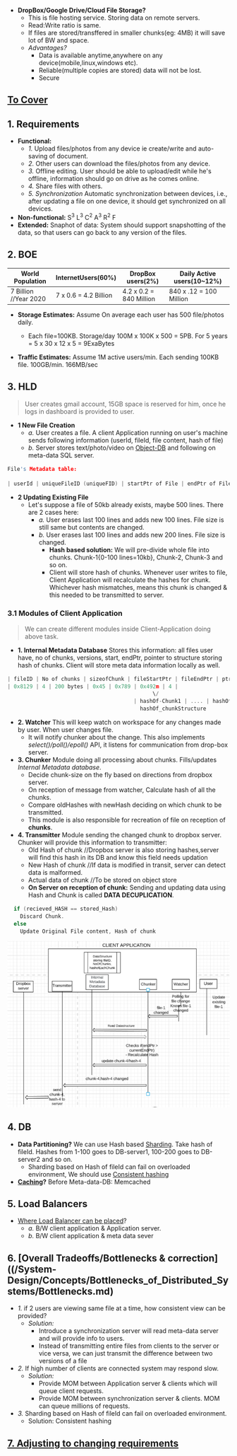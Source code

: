 - **DropBox/Google Drive/Cloud File Storage?**
  - This is file hosting service. Storing data on remote servers.
  - Read:Write ratio is same.
  - If files are stored/transffered in smaller chunks(eg: 4MB) it will save lot of BW and space.
  - *Advantages?* 
    - Data is available anytime,anywhere on any device(mobile,linux,windows etc).
    - Reliable(multiple copies are stored) data will not be lost.
    - Secure

## [To Cover](/System-Design/Scalable)

## 1. Requirements
- **Functional:**
  - *1.* Upload files/photos from any device ie create/write and auto-saving of document.
  - *2.* Other users can download the files/photos from any device.
  - *3.* Offline editing. User should be able to upload/edit while he's offline, information should go on drive as he comes online.
  - *4.* Share files with others.
  - *5. Synchronization* Automatic synchronization between devices, i.e., after updating a file on one device, it should get synchronized on all devices.
- **Non-functional:** S<sup>3</sup> L<sup>3</sup> C<sup>2</sup> A<sup>3</sup> R<sup>2</sup> F
- **Extended:** Snaphot of data: System should support snapshotting of the data, so that users can go back to any version of the files.

## 2. BOE

|World Population|InternetUsers(60%)|DropBox users(2%)|Daily Active users(10~12%)|
|---|---|---|---|
|7 Billion //Year 2020|7 x 0.6 = 4.2 Billion|4.2 x 0.2 = 840 Million |840 x .12 = 100 Million|

- **Storage Estimates:** Assume On average each user has 500 file/photos daily. 
  - Each file=100KB. Storage/day 100M x 100K x 500 = 5PB. For 5 years = 5 x 30 x 12 x 5 = 9ExaBytes

- **Traffic Estimates:** Assume 1M active users/min. Each sending 100KB file. 100GB/min. 166MB/sec

## 3. HLD
> User creates gmail account, 15GB space is reserved for him, once he logs in dashboard is provided to user.

- **1 New File Creation**
  - *a.* User creates a file. A client Application running on user's machine sends following information (userId, fileId, file content, hash of file)
  - *b.* Server stores text/photo/video on [Object-DB]() and following on meta-data SQL server.
```c
File's Metadata table:
   
| userId | uniqueFileID (uniqueFID) | startPtr of File | endPtr of File | sha3HashOfFile | ActualFileLocation (PtrOnDB) | Directory structure | Shared-With |
```

- **2 Updating Existing File**
  - Let's suppose a file of 50kb already exists, maybe 500 lines. There are 2 cases here:
    - *a.* User erases last 100 lines and adds new 100 lines. File size is still same but contents are changed.
    - *b.* User erases last 100 lines and adds new 200 lines. File size is changed.
      - **Hash based solution:** We will pre-divide whole file into chunks. Chunk-1{0-100 lines=10kb}, Chunk-2, Chunk-3 and so on.
      - Client will store hash of chunks. Whenever user writes to file, Client Application will recalculate the hashes for chunk. Whichever hash mismatches, means this chunk is changed & this needed to be transmitted to server.


 
### 3.1 Modules of Client Application
> We can create different modules inside Client-Application doing above task.
  - **1. Internal Metadata Database** Stores this information: all files user have, no of chunks, versions, start, endPtr, pointer to structure storing hash of chunks. Client will store meta data information locally as well.
```c
| fileID | No of chunks | sizeofChunk | fileStartPtr | fileEndPtr | ptrTo_hash_structure | version |
| 0x8129 | 4 | 200 bytes | 0x45 | 0x789 | 0x492m | 4 |
                                              \/
                                        | hashOf-Chunk1 | .... | hashOf-Chunk4 |
                                          hashOf_chunkStructure
```
  - **2. Watcher** This will keep watch on workspace for any changes made by user. When user changes file.
     - It will notify chunker about the change. This also implements *select()/poll()/epoll()* API, it listens for communication from drop-box server.
  - **3. Chunker** Module doing all processing about chunks. Fills/updates *Internal Metadata database*.
     - Decide chunk-size on the fly based on directions from dropbox server.
     - On reception of message from watcher, Calculate hash of all the chunks.
     - Compare oldHashes with newHash deciding on which chunk to be transmitted.
     - This module is also responsible for recreation of file on reception of **chunks**.
  - **4. Transmitter** Module sending the changed chunk to dropbox server. Chunker will provide this information to transmitter:
      - Old Hash of chunk        //Dropbox server is also storing hashes,server will find this hash in its DB and know this field needs updation
      - New Hash of chunk        //If data is modified in transit, server can detect data is malformed.
      - Actual data of chunk     //To be stored on object store
      - **On Server on reception of chunk:** Sending and updating data using Hash and Chunk is called **DATA DECUPLICATION**.
```c
  if (recieved_HASH == stored_Hash) 
    Discard Chunk.
  else
    Update Original File content, Hash of chunk
```
 <img src=dropbox-client-application.PNG width=600 />

## 4. DB
- **Data Partitioning?** We can use Hash based [Sharding](/System-Design/Concepts/Databases/Database_Scaling). Take hash of fileId. Hashes from 1-100 goes to DB-server1, 100-200 goes to DB-server2 and so on.
  - Sharding based on Hash of fileId can fail on overloaded environment, We should use [Consistent hashing](/System-Design/Concepts/Hashing)
- **[Caching](/System-Design/Concepts/Cache)?** Before Meta-data-DB: Memcached

## 5. Load Balancers
- [Where Load Balancer can be placed](/System-Design/Concepts/Load_Balancer)? 
  - *a.* B/W client application & Application server. 
  - *b.* B/W client application & meta data sever

## 6. [Overall Tradeoffs/Bottlenecks & correction]((/System-Design/Concepts/Bottlenecks_of_Distributed_Systems/Bottlenecks.md)
- *1.* if 2 users are viewing same file at a time, how consistent view can be provided?
  - *Solution:* 
    - Introduce a synchronization server will read meta-data server and will provide info to users.
    - Instead of transmitting entire files from clients to the server or vice versa, we can just transmit the difference between two versions of a file
- *2.* If high number of clients are connected system may respond slow.
  - *Solution:*
    - Provide MOM between Application server & clients which will queue client requests.
    - Provide MOM between synchronization server & clients. MOM can queue millions of requests.
- *3.* Sharding based on Hash of fileId can fail on overloaded environment.
  - Solution: Consistent hashing

## [7. Adjusting to changing requirements](/System-Design/Concepts/Changing_Requirements/README.md)
